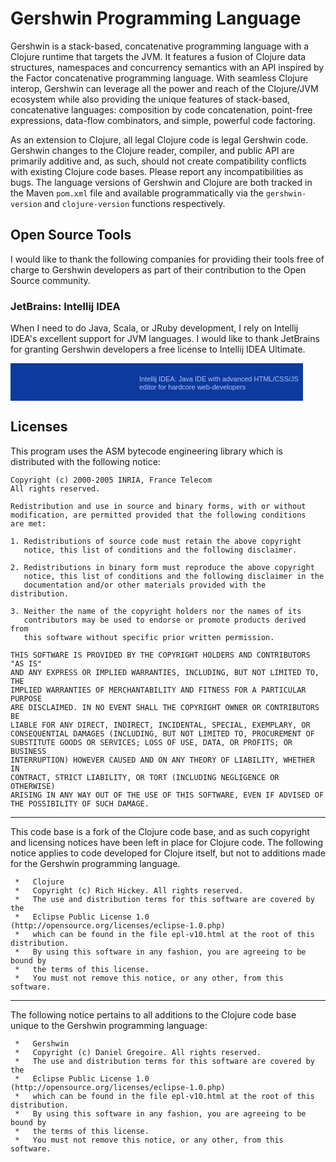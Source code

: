 # Gershwin Programming Language #

Gershwin is a stack-based, concatenative programming language with a Clojure runtime that targets the JVM. It features a fusion of Clojure data structures, namespaces and concurrency semantics with an API inspired by the Factor concatenative programming language. With seamless Clojure interop, Gershwin can leverage all the power and reach of the Clojure/JVM ecosystem while also providing the unique features of stack-based, concatenative languages: composition by code concatenation, point-free expressions, data-flow combinators, and simple, powerful code factoring.

As an extension to Clojure, all legal Clojure code is legal Gershwin code. Gershwin changes to the Clojure reader, compiler, and public API are primarily additive and, as such, should not create compatibility conflicts with existing Clojure code bases. Please report any incompatibilities as bugs. The language versions of Gershwin and Clojure are both tracked in the Maven `pom.xml` file and available programmatically via the `gershwin-version` and `clojure-version` functions respectively.

## Open Source Tools ##

I would like to thank the following companies for providing their tools free of charge to Gershwin developers as part of their contribution to the Open Source community.

### JetBrains: Intellij IDEA ###

When I need to do Java, Scala, or JRuby development, I rely on Intellij IDEA's excellent support for JVM languages. I would like to thank JetBrains for granting Gershwin developers a free license to Intellij IDEA Ultimate.

<a href="http://www.jetbrains.com/idea/features/javascript.html" style="display:block; background:#0d3a9e url(http://www.jetbrains.com/idea/opensource/img/all/banners/idea468x60_blue.gif) no-repeat 10px 50%; border:solid 1px #0d3a9e; margin:0;padding:0;text-decoration:none;text-indent:0;letter-spacing:-0.001em; width:466px; height:58px" alt="Java IDE with advanced HTML/CSS/JS editor for hardcore web-developers" title="Intellij IDEA: Java IDE with advanced HTML/CSS/JS editor for hardcore web-developers"><span style="margin:0 0 0 205px;padding:18px 0 2px 0; line-height:13px;font-size:11px;cursor:pointer;  background-image:none;border:0;display:block; width:255px; color: #acc4f9; font-family: trebuchet ms,arial,sans-serif;font-weight: normal;text-align:left;">Intellij IDEA: Java IDE with advanced HTML/CSS/JS editor for hardcore web-developers</span></a>

## Licenses ##

This program uses the ASM bytecode engineering library which is distributed
with the following notice:

```
Copyright (c) 2000-2005 INRIA, France Telecom
All rights reserved.

Redistribution and use in source and binary forms, with or without
modification, are permitted provided that the following conditions
are met:

1. Redistributions of source code must retain the above copyright
   notice, this list of conditions and the following disclaimer.

2. Redistributions in binary form must reproduce the above copyright
   notice, this list of conditions and the following disclaimer in the
   documentation and/or other materials provided with the distribution.

3. Neither the name of the copyright holders nor the names of its
   contributors may be used to endorse or promote products derived from
   this software without specific prior written permission.

THIS SOFTWARE IS PROVIDED BY THE COPYRIGHT HOLDERS AND CONTRIBUTORS "AS IS"
AND ANY EXPRESS OR IMPLIED WARRANTIES, INCLUDING, BUT NOT LIMITED TO, THE
IMPLIED WARRANTIES OF MERCHANTABILITY AND FITNESS FOR A PARTICULAR PURPOSE
ARE DISCLAIMED. IN NO EVENT SHALL THE COPYRIGHT OWNER OR CONTRIBUTORS BE
LIABLE FOR ANY DIRECT, INDIRECT, INCIDENTAL, SPECIAL, EXEMPLARY, OR
CONSEQUENTIAL DAMAGES (INCLUDING, BUT NOT LIMITED TO, PROCUREMENT OF
SUBSTITUTE GOODS OR SERVICES; LOSS OF USE, DATA, OR PROFITS; OR BUSINESS
INTERRUPTION) HOWEVER CAUSED AND ON ANY THEORY OF LIABILITY, WHETHER IN
CONTRACT, STRICT LIABILITY, OR TORT (INCLUDING NEGLIGENCE OR OTHERWISE)
ARISING IN ANY WAY OUT OF THE USE OF THIS SOFTWARE, EVEN IF ADVISED OF
THE POSSIBILITY OF SUCH DAMAGE.
```

--------------------------------------------------------------------------

This code base is a fork of the Clojure code base, and as such copyright and licensing notices have been left in place for Clojure code. The following notice applies to code developed for Clojure itself, but not to additions made for the Gershwin programming language.

```
 *   Clojure
 *   Copyright (c) Rich Hickey. All rights reserved.
 *   The use and distribution terms for this software are covered by the
 *   Eclipse Public License 1.0 (http://opensource.org/licenses/eclipse-1.0.php)
 *   which can be found in the file epl-v10.html at the root of this distribution.
 *   By using this software in any fashion, you are agreeing to be bound by
 * 	 the terms of this license.
 *   You must not remove this notice, or any other, from this software.
```

--------------------------------------------------------------------------

The following notice pertains to all additions to the Clojure code base unique to the Gershwin programming language:

```
 *   Gershwin
 *   Copyright (c) Daniel Gregoire. All rights reserved.
 *   The use and distribution terms for this software are covered by the
 *   Eclipse Public License 1.0 (http://opensource.org/licenses/eclipse-1.0.php)
 *   which can be found in the file epl-v10.html at the root of this distribution.
 *   By using this software in any fashion, you are agreeing to be bound by
 * 	 the terms of this license.
 *   You must not remove this notice, or any other, from this software.
```
